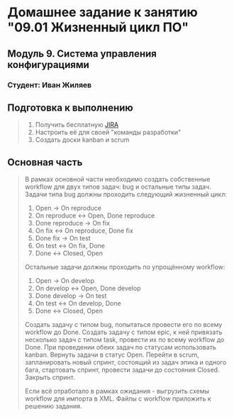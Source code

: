# Домашнее задание к занятию "09.01 Жизненный цикл ПО"

## Модуль 9. Система управления конфигурациями

### Студент: Иван Жиляев

## Подготовка к выполнению
>1. Получить бесплатную [JIRA](https://www.atlassian.com/ru/software/jira/free)
>2. Настроить её для своей "команды разработки"
>3. Создать доски kanban и scrum

## Основная часть
>В рамках основной части необходимо создать собственные workflow для двух типов задач: bug и остальные типы задач. Задачи типа bug должны проходить следующий жизненный цикл:
>1. Open -> On reproduce
>2. On reproduce <-> Open, Done reproduce
>3. Done reproduce -> On fix
>4. On fix <-> On reproduce, Done fix
>5. Done fix -> On test
>6. On test <-> On fix, Done
>7. Done <-> Closed, Open
>
>Остальные задачи должны проходить по упрощённому workflow:
>1. Open -> On develop
>2. On develop <-> Open, Done develop
>3. Done develop -> On test
>4. On test <-> On develop, Done
>5. Done <-> Closed, Open
>
>Создать задачу с типом bug, попытаться провести его по всему workflow до Done. Создать задачу с типом epic, к ней привязать несколько задач с типом task, провести их по всему workflow до Done. При проведении обеих задач по статусам использовать kanban. Вернуть задачи в статус Open.
>Перейти в scrum, запланировать новый спринт, состоящий из задач эпика и одного бага, стартовать спринт, провести задачи до состояния Closed. Закрыть спринт.
>
>Если всё отработало в рамках ожидания - выгрузить схемы workflow для импорта в XML. Файлы с workflow приложить к решению задания.
